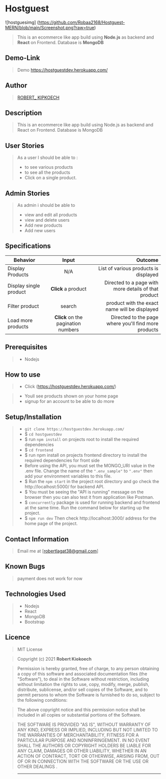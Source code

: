 # Hostguest 
![hostguesimg] (https://github.com/Robaa2168/Hostguest-MERN/blob/main/Screenshot.png?raw=true)

> This is an ecommerce like app build using **Node.js** as backend and **React** on Frontend. Database is **MongoDB**
## Demo-Link
> Demo https://hostguestdev.herokuapp.com/

## Author

> [ROBERT_ KIPKOECH](https://hostguestdev.herokuapp.com/)

## Description
> This is an ecommerce like app build using Node.js as backend and React on Frontend. Database is MongoDB

## User Stories
> As a user I should be able to :
> * to see various products
> * to see all the products
> * Click on a single product.

## Admin Stories
> As admin i should be able to
> * view and edit all products
> * view and delete users
> * Add new products 
> * Add new users

## Specifications
| Behavior        | Input           | Outcome  |
| ------------- |:-------------:| -----:|
| Display Products | N/A | List of various products is displayed |
| Display single product | **Click** a product | Directed to a page with more details of that product |
| Filter product | search | product with the exact name will be displayed |
| Load more products | **Click** on the pagination numbers | Directed to the page where you'll find more products |

## Prerequisites
> * Nodejs

## How to use 
> * Click (https://hostguestdev.herokuapp.com/) <br/>
  
> * Youll see products shown on your home page
> * signup for an account to be able to do more


## Setup/Installation 
> * `git clone https://hostguestdev.herokuapp.com/`
> * $ `cd hostguestdev`
> * $ run `npm install` on projects root to install the required dependencies 
> * $ `cd frontend`
> * $ run npm install on projects frontend directory to install the required dependencies for front side
> * Before using the API, you must set the MONGO_URI value in the .env file. Change the name of the `".env_sample"` to `".env"` then add your environment variables to this file.
> * $ Run the `npm start` in the project root directory and go check the http://localhost:5000/ for backend API.
> * $ You must be seeing the "API is running" message on the browser then you can also test it from application like Postman.
> * $ `concurrently` package is used for running backend and frontend at the same time. Run the command below for starting up the project.
> * $ `npm run dev` Then check http://localhost:3000/ address for the home page of the project.

## Contact Information 
> Email  me at [robertlagat38@gmail.com]

## Known Bugs
> payment does not work for now 

## Technologies Used
> - Nodejs
> - React
> - MongoDB
> - Bootstrap
## Licence

> MIT License

> Copyright (c) 2021 **Robert Kiokoech**

> Permission is hereby granted, free of charge, to any person obtaining a copy
of this software and associated documentation files (the "Software"), to deal
in the Software without restriction, including without limitation the rights
to use, copy, modify, merge, publish, distribute, sublicense, and/or sell
copies of the Software, and to permit persons to whom the Software is
furnished to do so, subject to the following conditions:

> The above copyright notice and this permission notice shall be included in all
copies or substantial portions of the Software.

> THE SOFTWARE IS PROVIDED "AS IS", WITHOUT WARRANTY OF ANY KIND, EXPRESS OR
IMPLIED, INCLUDING BUT NOT LIMITED TO THE WARRANTIES OF MERCHANTABILITY,
FITNESS FOR A PARTICULAR PURPOSE AND NONINFRINGEMENT. IN NO EVENT SHALL THE
AUTHORS OR COPYRIGHT HOLDERS BE LIABLE FOR ANY CLAIM, DAMAGES OR OTHER
LIABILITY, WHETHER IN AN ACTION OF CONTRACT, TORT OR OTHERWISE, ARISING FROM,
OUT OF OR IN CONNECTION WITH THE SOFTWARE OR THE USE OR OTHER DEALINGS .

> --------------------------------------------------------
